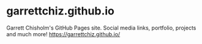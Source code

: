 # garrettchiz.github.io
Garrett Chisholm's GitHub Pages site. Social media links, portfolio, projects and much more!
https://garrettchiz.github.io/
